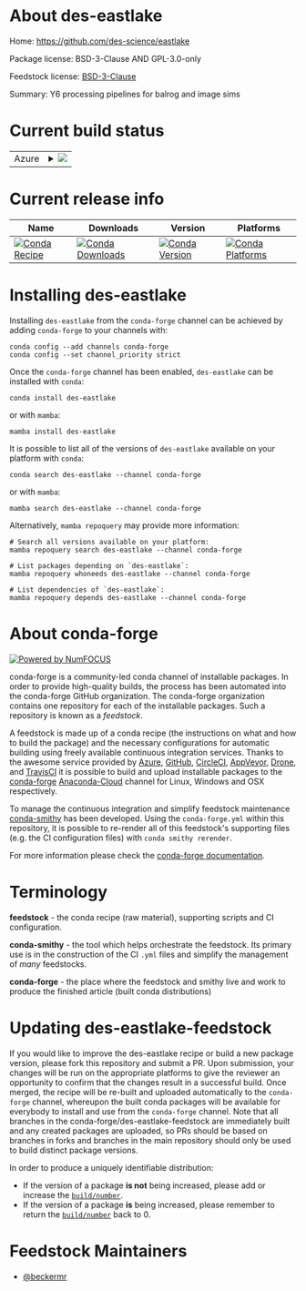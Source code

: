 About des-eastlake
==================

Home: https://github.com/des-science/eastlake

Package license: BSD-3-Clause AND GPL-3.0-only

Feedstock license: [BSD-3-Clause](https://github.com/conda-forge/des-eastlake-feedstock/blob/main/LICENSE.txt)

Summary: Y6 processing pipelines for balrog and image sims

Current build status
====================


<table>
    
  <tr>
    <td>Azure</td>
    <td>
      <details>
        <summary>
          <a href="https://dev.azure.com/conda-forge/feedstock-builds/_build/latest?definitionId=12970&branchName=main">
            <img src="https://dev.azure.com/conda-forge/feedstock-builds/_apis/build/status/des-eastlake-feedstock?branchName=main">
          </a>
        </summary>
        <table>
          <thead><tr><th>Variant</th><th>Status</th></tr></thead>
          <tbody><tr>
              <td>linux_64_python3.10.____cpython</td>
              <td>
                <a href="https://dev.azure.com/conda-forge/feedstock-builds/_build/latest?definitionId=12970&branchName=main">
                  <img src="https://dev.azure.com/conda-forge/feedstock-builds/_apis/build/status/des-eastlake-feedstock?branchName=main&jobName=linux&configuration=linux%20linux_64_python3.10.____cpython" alt="variant">
                </a>
              </td>
            </tr><tr>
              <td>linux_64_python3.8.____cpython</td>
              <td>
                <a href="https://dev.azure.com/conda-forge/feedstock-builds/_build/latest?definitionId=12970&branchName=main">
                  <img src="https://dev.azure.com/conda-forge/feedstock-builds/_apis/build/status/des-eastlake-feedstock?branchName=main&jobName=linux&configuration=linux%20linux_64_python3.8.____cpython" alt="variant">
                </a>
              </td>
            </tr><tr>
              <td>linux_64_python3.9.____cpython</td>
              <td>
                <a href="https://dev.azure.com/conda-forge/feedstock-builds/_build/latest?definitionId=12970&branchName=main">
                  <img src="https://dev.azure.com/conda-forge/feedstock-builds/_apis/build/status/des-eastlake-feedstock?branchName=main&jobName=linux&configuration=linux%20linux_64_python3.9.____cpython" alt="variant">
                </a>
              </td>
            </tr><tr>
              <td>osx_64_python3.10.____cpython</td>
              <td>
                <a href="https://dev.azure.com/conda-forge/feedstock-builds/_build/latest?definitionId=12970&branchName=main">
                  <img src="https://dev.azure.com/conda-forge/feedstock-builds/_apis/build/status/des-eastlake-feedstock?branchName=main&jobName=osx&configuration=osx%20osx_64_python3.10.____cpython" alt="variant">
                </a>
              </td>
            </tr><tr>
              <td>osx_64_python3.8.____cpython</td>
              <td>
                <a href="https://dev.azure.com/conda-forge/feedstock-builds/_build/latest?definitionId=12970&branchName=main">
                  <img src="https://dev.azure.com/conda-forge/feedstock-builds/_apis/build/status/des-eastlake-feedstock?branchName=main&jobName=osx&configuration=osx%20osx_64_python3.8.____cpython" alt="variant">
                </a>
              </td>
            </tr><tr>
              <td>osx_64_python3.9.____cpython</td>
              <td>
                <a href="https://dev.azure.com/conda-forge/feedstock-builds/_build/latest?definitionId=12970&branchName=main">
                  <img src="https://dev.azure.com/conda-forge/feedstock-builds/_apis/build/status/des-eastlake-feedstock?branchName=main&jobName=osx&configuration=osx%20osx_64_python3.9.____cpython" alt="variant">
                </a>
              </td>
            </tr>
          </tbody>
        </table>
      </details>
    </td>
  </tr>
</table>

Current release info
====================

| Name | Downloads | Version | Platforms |
| --- | --- | --- | --- |
| [![Conda Recipe](https://img.shields.io/badge/recipe-des--eastlake-green.svg)](https://anaconda.org/conda-forge/des-eastlake) | [![Conda Downloads](https://img.shields.io/conda/dn/conda-forge/des-eastlake.svg)](https://anaconda.org/conda-forge/des-eastlake) | [![Conda Version](https://img.shields.io/conda/vn/conda-forge/des-eastlake.svg)](https://anaconda.org/conda-forge/des-eastlake) | [![Conda Platforms](https://img.shields.io/conda/pn/conda-forge/des-eastlake.svg)](https://anaconda.org/conda-forge/des-eastlake) |

Installing des-eastlake
=======================

Installing `des-eastlake` from the `conda-forge` channel can be achieved by adding `conda-forge` to your channels with:

```
conda config --add channels conda-forge
conda config --set channel_priority strict
```

Once the `conda-forge` channel has been enabled, `des-eastlake` can be installed with `conda`:

```
conda install des-eastlake
```

or with `mamba`:

```
mamba install des-eastlake
```

It is possible to list all of the versions of `des-eastlake` available on your platform with `conda`:

```
conda search des-eastlake --channel conda-forge
```

or with `mamba`:

```
mamba search des-eastlake --channel conda-forge
```

Alternatively, `mamba repoquery` may provide more information:

```
# Search all versions available on your platform:
mamba repoquery search des-eastlake --channel conda-forge

# List packages depending on `des-eastlake`:
mamba repoquery whoneeds des-eastlake --channel conda-forge

# List dependencies of `des-eastlake`:
mamba repoquery depends des-eastlake --channel conda-forge
```


About conda-forge
=================

[![Powered by
NumFOCUS](https://img.shields.io/badge/powered%20by-NumFOCUS-orange.svg?style=flat&colorA=E1523D&colorB=007D8A)](https://numfocus.org)

conda-forge is a community-led conda channel of installable packages.
In order to provide high-quality builds, the process has been automated into the
conda-forge GitHub organization. The conda-forge organization contains one repository
for each of the installable packages. Such a repository is known as a *feedstock*.

A feedstock is made up of a conda recipe (the instructions on what and how to build
the package) and the necessary configurations for automatic building using freely
available continuous integration services. Thanks to the awesome service provided by
[Azure](https://azure.microsoft.com/en-us/services/devops/), [GitHub](https://github.com/),
[CircleCI](https://circleci.com/), [AppVeyor](https://www.appveyor.com/),
[Drone](https://cloud.drone.io/welcome), and [TravisCI](https://travis-ci.com/)
it is possible to build and upload installable packages to the
[conda-forge](https://anaconda.org/conda-forge) [Anaconda-Cloud](https://anaconda.org/)
channel for Linux, Windows and OSX respectively.

To manage the continuous integration and simplify feedstock maintenance
[conda-smithy](https://github.com/conda-forge/conda-smithy) has been developed.
Using the ``conda-forge.yml`` within this repository, it is possible to re-render all of
this feedstock's supporting files (e.g. the CI configuration files) with ``conda smithy rerender``.

For more information please check the [conda-forge documentation](https://conda-forge.org/docs/).

Terminology
===========

**feedstock** - the conda recipe (raw material), supporting scripts and CI configuration.

**conda-smithy** - the tool which helps orchestrate the feedstock.
                   Its primary use is in the construction of the CI ``.yml`` files
                   and simplify the management of *many* feedstocks.

**conda-forge** - the place where the feedstock and smithy live and work to
                  produce the finished article (built conda distributions)


Updating des-eastlake-feedstock
===============================

If you would like to improve the des-eastlake recipe or build a new
package version, please fork this repository and submit a PR. Upon submission,
your changes will be run on the appropriate platforms to give the reviewer an
opportunity to confirm that the changes result in a successful build. Once
merged, the recipe will be re-built and uploaded automatically to the
`conda-forge` channel, whereupon the built conda packages will be available for
everybody to install and use from the `conda-forge` channel.
Note that all branches in the conda-forge/des-eastlake-feedstock are
immediately built and any created packages are uploaded, so PRs should be based
on branches in forks and branches in the main repository should only be used to
build distinct package versions.

In order to produce a uniquely identifiable distribution:
 * If the version of a package **is not** being increased, please add or increase
   the [``build/number``](https://docs.conda.io/projects/conda-build/en/latest/resources/define-metadata.html#build-number-and-string).
 * If the version of a package **is** being increased, please remember to return
   the [``build/number``](https://docs.conda.io/projects/conda-build/en/latest/resources/define-metadata.html#build-number-and-string)
   back to 0.

Feedstock Maintainers
=====================

* [@beckermr](https://github.com/beckermr/)

